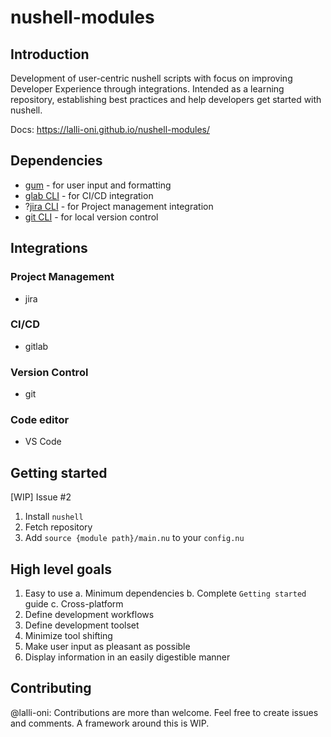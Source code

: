 # nushell-modules
## Introduction
Development of user-centric nushell scripts with focus on improving Developer Experience through integrations.
Intended as a learning repository, establishing best practices and help developers get started with nushell.

Docs: https://lalli-oni.github.io/nushell-modules/

## Dependencies
- [gum](https://github.com/charmbracelet/gum) - for user input and formatting
- [glab CLI](https://docs.gitlab.com/ee/integration/glab/) - for CI/CD integration
- ?[jira CLI](https://github.com/ankitpokhrel/jira-cli) - for Project management integration
- [git CLI](https://git-scm.com/book/en/v2/Getting-Started-The-Command-Line) - for local version control

## Integrations
### Project Management
- jira 
### CI/CD
- gitlab
### Version Control
- git
### Code editor
- VS Code

## Getting started
[WIP] Issue #2
1. Install `nushell`
2. Fetch repository
3. Add `source {module path}/main.nu` to your `config.nu`

## High level goals
1. Easy to use
  a. Minimum dependencies
  b. Complete `Getting started` guide
  c. Cross-platform
2. Define development workflows
3. Define development toolset
4. Minimize tool shifting
5. Make user input as pleasant as possible
6. Display information in an easily digestible manner

## Contributing
@lalli-oni: Contributions are more than welcome. Feel free to create issues and comments. A framework around this is WIP.
